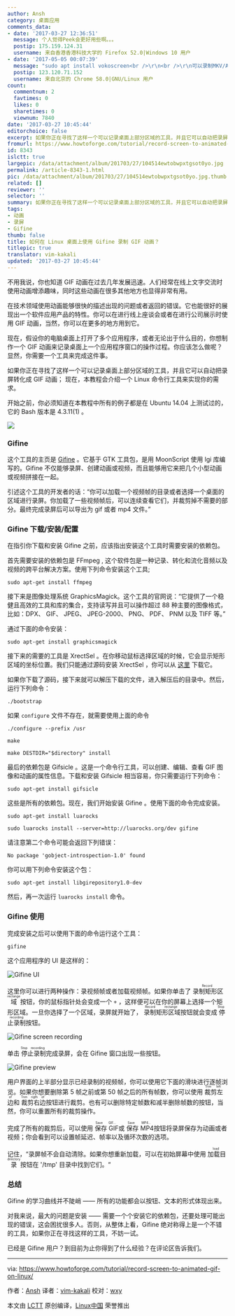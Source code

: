 ```yaml
---
author: Ansh
category: 桌面应用
comments_data:
- date: '2017-03-27 12:36:51'
  message: 个人觉得Peek会更好用些啊。。。
  postip: 175.159.124.31
  username: 来自香港香港科技大学的 Firefox 52.0|Windows 10 用户
- date: '2017-05-05 00:07:39'
  message: "sudo apt install vokoscreen<br />\r\n<br />\r\n可以录制MKV/AVI/GIF"
  postip: 123.120.71.152
  username: 来自北京的 Chrome 58.0|GNU/Linux 用户
count:
  commentnum: 2
  favtimes: 0
  likes: 0
  sharetimes: 0
  viewnum: 7840
date: '2017-03-27 10:45:44'
editorchoice: false
excerpt: 如果你正在寻找了这样一个可以记录桌面上部分区域的工具，并且它可以自动把录屏转化成 GIF 动画； 现在，本教程会介绍一个 Linux 命令行工具来实现你的需求。
fromurl: https://www.howtoforge.com/tutorial/record-screen-to-animated-gif-on-linux/
id: 8343
islctt: true
largepic: /data/attachment/album/201703/27/104514ewtobwpxtgsot0yo.jpg
permalink: /article-8343-1.html
pic: /data/attachment/album/201703/27/104514ewtobwpxtgsot0yo.jpg.thumb.jpg
related: []
reviewer: ''
selector: ''
summary: 如果你正在寻找了这样一个可以记录桌面上部分区域的工具，并且它可以自动把录屏转化成 GIF 动画； 现在，本教程会介绍一个 Linux 命令行工具来实现你的需求。
tags:
- 动画
- 录屏
- Gifine
thumb: false
title: 如何在 Linux 桌面上使用 Gifine 录制 GIF 动画？
titlepic: true
translator: vim-kakali
updated: '2017-03-27 10:45:44'
---
```


不用我说，你也知道 GIF 动画在过去几年发展迅速。人们经常在线上文字交流时使用动画增添趣味，同时这些动画在很多其他地方也显得非常有用。


在技术领域使用动画能够很快的描述出现的问题或者返回的错误。它也能很好的展现出一个软件应用产品的特性。你可以在进行线上座谈会或者在进行公司展示时使用 GIF 动画，当然，你可以在更多的地方用到它。


现在，假设你的电脑桌面上打开了多个应用程序，或者无论出于什么目的，你想制作一个 GIF 动画来记录桌面上一个应用程序窗口的操作过程。你应该怎么做呢？显然，你需要一个工具来完成这件事。


如果你正在寻找了这样一个可以记录桌面上部分区域的工具，并且它可以自动把录屏转化成 GIF 动画； 现在，本教程会介绍一个 Linux 命令行工具来实现你的需求。


开始之前，你必须知道在本教程中所有的例子都是在 Ubuntu 14.04 上测试过的，它的 Bash 版本是 4.3.11(1) 。


![](/data/attachment/album/201703/27/104514ewtobwpxtgsot0yo.jpg)


### Gifine


这个工具的主页是 [Gifine](https://github.com/leafo/gifine) 。它基于 GTK 工具包，是用 MoonScript 使用 lgi 库编写的。Gifine 不仅能够录屏、创建动画或视频，而且能够用它来把几个小型动画或视频拼接在一起。


引述这个工具的开发者的话：“你可以加载一个视频帧的目录或者选择一个桌面的区域进行录屏。你加载了一些视频帧后，可以连续查看它们，并裁剪掉不需要的部分。最终完成录屏后可以导出为 gif 或者 mp4 文件。”


### Gifine 下载/安装/配置


在指引你下载和安装 Gifine 之前，应该指出安装这个工具时需要安装的依赖包。


首先需要安装的依赖包是 FFmpeg , 这个软件包是一种记录、转化和流化音频以及视频的跨平台解决方案。使用下列命令安装这个工具;



```
sudo apt-get install ffmpeg

```

接下来是图像处理系统 GraphicsMagick。这个工具的官网说：“它提供了一个稳健且高效的工具和库的集合，支持读写并且可以操作超过 88 种主要的图像格式，比如：DPX、 GIF、 JPEG、 JPEG-2000、 PNG、 PDF、 PNM 以及 TIFF 等。”


通过下面的命令安装：



```
sudo apt-get install graphicsmagick

```

接下来的需要的工具是 XrectSel 。在你移动鼠标选择区域的时候，它会显示矩形区域的坐标位置。我们只能通过源码安装 XrectSel ，你可以从 [这里](https://github.com/lolilolicon/xrectsel) 下载它。


如果你下载了源码，接下来就可以解压下载的文件，进入解压后的目录中。然后，运行下列命令：



```
./bootstrap

```

如果 `configure` 文件不存在，就需要使用上面的命令



```
./configure --prefix /usr

make

make DESTDIR="$directory" install

```

最后的依赖包是 Gifsicle 。这是一个命令行工具，可以创建、编辑、查看 GIF 图像和动画的属性信息。下载和安装 Gifsicle 相当容易，你只需要运行下列命令：



```
sudo apt-get install gifsicle

```

这些是所有的依赖包。现在，我们开始安装 Gifine 。使用下面的命令完成安装。



```
sudo apt-get install luarocks

sudo luarocks install --server=http://luarocks.org/dev gifine

```

请注意第二个命令可能会返回下列错误：



```
No package 'gobject-introspection-1.0' found

```

你可以用下列命令安装这个包：



```
sudo apt-get install libgirepository1.0-dev

```

然后，再一次运行 `luarocks install` 命令。


### Gifine 使用


完成安装之后可以使用下面的命令运行这个工具：



```
gifine

```

这个应用程序的 UI 是这样的：


![Gifine UI](/data/attachment/album/201703/27/104545jj8jdcysgco2cqjc.png)


这里你可以进行两种操作：录视频帧或者加载视频帧。如果你单击了<ruby> 录制矩形区域 <rp>  （ </rp> <rt>  Record rectange </rt> <rp>  ） </rp></ruby>按钮，你的鼠标指针处会变成一个 `+` ，这样便可以在你的屏幕上选择一个矩形区域。一旦你选择了一个区域，录屏就开始了，<ruby> 录制矩形区域 <rp>  （ </rp> <rt>  Record rectange </rt> <rp>  ） </rp></ruby>按钮就会变成<ruby> 停止录制 <rp>  （ </rp> <rt>  Stop recording </rt> <rp>  ） </rp></ruby>按钮。


![Gifine screen recording](/data/attachment/album/201703/27/104546lqp5qwvi3dyk3mvy.png)


单击<ruby> 停止录制 <rp>  （ </rp> <rt>  Stop recording </rt> <rp>  ） </rp></ruby>完成录屏，会在 Gifine 窗口出现一些按钮。


![Gifine preview](/data/attachment/album/201703/27/104547ohc4mmbcvvc0brpv.png)


用户界面的上半部分显示已经录制的视频帧，你可以使用它下面的滑块进行逐帧浏览。如果你想要删除第 5 帧之前或第 50 帧之后的所有帧数，你可以使用<ruby> 裁剪左边 <rp>  （ </rp> <rt>  Trim left of </rt> <rp>  ） </rp></ruby> 和<ruby> 裁剪右边 <rp>  （ </rp> <rt>  Trim rigth of </rt> <rp>  ） </rp></ruby>按钮进行裁剪。也有可以删除特定帧数和减半删除帧数的按钮，当然，你可以重置所有的裁剪操作。


完成了所有的裁剪后，可以使用<ruby> 保存 GIF <rp>  （ </rp> <rt>  Save GIF... </rt> <rp>  ） </rp></ruby>或<ruby> 保存 MP4 <rp>  （ </rp> <rt>  Save MP4... </rt> <rp>  ） </rp></ruby>按钮将录屏保存为动画或者视频；你会看到可以设置帧延迟、帧率以及循环次数的选项。


记住，“录屏帧不会自动清除。如果你想重新加载，可以在初始屏幕中使用<ruby> 加载目录 <rp>  （ </rp> <rt>  load directory </rt> <rp>  ） </rp></ruby>按钮在 '/tmp' 目录中找到它们。“


### 总结


Gifine 的学习曲线并不陡峭 —— 所有的功能都会以按钮、文本的形式体现出来。


对我来说，最大的问题是安装 —— 需要一个个安装它的依赖包，还要处理可能出现的错误，这会困扰很多人。否则，从整体上看，Gifine 绝对称得上是一个不错的工具，如果你正在寻找这样的工具，不妨一试。


已经是 Gifine 用户？到目前为止你得到了什么经验？在评论区告诉我们。




---


via: <https://www.howtoforge.com/tutorial/record-screen-to-animated-gif-on-linux/>


作者：[Ansh](https://www.howtoforge.com/tutorial/record-screen-to-animated-gif-on-linux/) 译者：[vim-kakali](https://github.com/vim-kakali) 校对：[wxy](https://github.com/wxy)


本文由 [LCTT](https://github.com/LCTT/TranslateProject) 原创编译，[Linux中国](https://linux.cn/) 荣誉推出